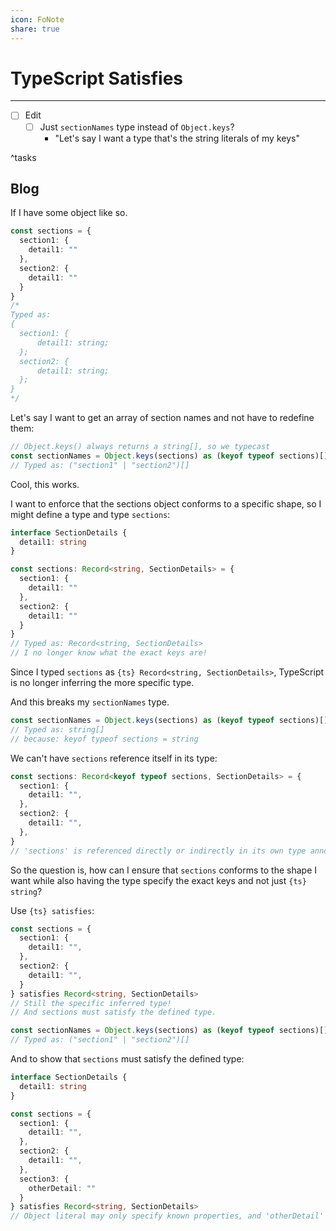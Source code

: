 ```yaml
---
icon: FoNote
share: true
---
```


# TypeScript Satisfies

---

- [ ] Edit
  - [ ] Just `sectionNames` type instead of `Object.keys`?
    - "Let's say I want a type that's the string literals of my keys"

^tasks

## Blog

If I have some object like so.

```ts
const sections = {
  section1: {
    detail1: "" 
  },
  section2: {
    detail1: ""
  }
}
/*
Typed as:
{
  section1: {
      detail1: string;
  };
  section2: {
      detail1: string;
  };
}
*/
```

Let's say I want to get an array of section names and not have to redefine them:

```ts
// Object.keys() always returns a string[], so we typecast
const sectionNames = Object.keys(sections) as (keyof typeof sections)[]
// Typed as: ("section1" | "section2")[]
```

Cool, this works.

I want to enforce that the sections object conforms to a specific shape, so I might define a type and type `sections`:

```ts
interface SectionDetails {
  detail1: string
}

const sections: Record<string, SectionDetails> = {
  section1: {
    detail1: "" 
  },
  section2: {
    detail1: ""
  }
}
// Typed as: Record<string, SectionDetails>
// I no longer know what the exact keys are!
```

Since I typed `sections` as `{ts} Record<string, SectionDetails>`, TypeScript is no longer inferring the more specific type.

And this breaks my `sectionNames` type.

```ts
const sectionNames = Object.keys(sections) as (keyof typeof sections)[]
// Typed as: string[]
// because: keyof typeof sections = string
```

We can't have `sections` reference itself in its type:

```ts
const sections: Record<keyof typeof sections, SectionDetails> = {
  section1: {
    detail1: "",
  },
  section2: {
    detail1: "",
  },
}
// 'sections' is referenced directly or indirectly in its own type annotation. ts(2502)
```

So the question is, how can I ensure that `sections` conforms to the shape I want while also having the type specify the exact keys and not just `{ts} string`?

Use `{ts} satisfies`:

```ts
const sections = {
  section1: {
    detail1: "",
  },
  section2: {
    detail1: "",
  }
} satisfies Record<string, SectionDetails>
// Still the specific inferred type!
// And sections must satisfy the defined type.

const sectionNames = Object.keys(sections) as (keyof typeof sections)[]
// Typed as: ("section1" | "section2")[]
```

And to show that `sections` must satisfy the defined type:

```ts
interface SectionDetails {
  detail1: string
}

const sections = {
  section1: {
    detail1: "",
  },
  section2: {
    detail1: "",
  },
  section3: {
    otherDetail: ""
  }
} satisfies Record<string, SectionDetails>
// Object literal may only specify known properties, and 'otherDetail' does not exist in type 'SectionDetails'. ts(2353)
```
